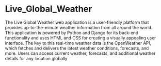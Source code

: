 # Live_Global_Weather
 The Live Global Weather web application is a user-friendly platform that provides up-to-the-minute weather information from all around the world. This application is powered by Python and Django for its back-end functionality and uses HTML and CSS for creating a visually appealing user interface. The key to this real-time weather data is the OpenWeather API, which fetches and delivers the latest weather conditions, forecasts, and more. Users can access current weather, forecasts, and additional weather details for any location globally
